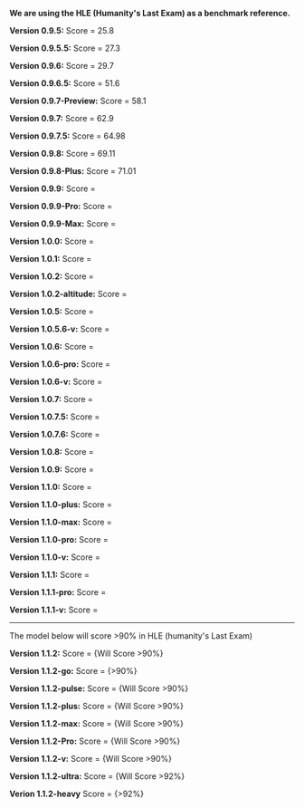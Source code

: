 **We are using the HLE (Humanity's Last Exam) as a benchmark reference.**

**Version 0.9.5:**
Score = 25.8

**Version 0.9.5.5:**
Score = 27.3

**Version 0.9.6:**
Score = 29.7

**Version 0.9.6.5:**
Score = 51.6

**Version 0.9.7-Preview:**
Score = 58.1

**Version 0.9.7:**
Score = 62.9

**Version 0.9.7.5:**
Score = 64.98

**Version 0.9.8:**
Score = 69.11

**Version 0.9.8-Plus:**
Score = 71.01

**Version 0.9.9:**
Score =

**Version 0.9.9-Pro:**
Score =

**Version 0.9.9-Max:**
Score =

**Version 1.0.0:**
Score =

**Version 1.0.1:**
Score =

**Version 1.0.2:**
Score =

**Version 1.0.2-altitude:**
Score =

**Version 1.0.5:**
Score =

**Version 1.0.5.6-v:**
Score =

**Version 1.0.6:**
Score =

**Version 1.0.6-pro:**
Score =

**Version 1.0.6-v:**
Score =

**Version 1.0.7:**
Score =

**Version 1.0.7.5:**
Score =

**Version 1.0.7.6:**
Score =

**Version 1.0.8:**
Score =

**Version 1.0.9:**
Score =

**Version 1.1.0:**
Score =

**Version 1.1.0-plus:**
Score =

**Version 1.1.0-max:**
Score =

**Version 1.1.0-pro:**
Score =

**Version 1.1.0-v:**
Score =

**Version 1.1.1:**
Score =

**Version 1.1.1-pro:**
Score =

**Version 1.1.1-v:**
Score =


------------------------------------------
The model below will score >90% in HLE (humanity's Last Exam)

**Version 1.1.2:**
Score = {Will Score >90%}

**Version 1.1.2-go:**
Score = {>90%}

**Version 1.1.2-pulse:**
Score = {Will Score >90%}

**Version 1.1.2-plus:**
Score = {Will Score >90%}

**Version 1.1.2-max:**
Score = {Will Score >90%}

**Version 1.1.2-Pro:**
Score = {Will Score >90%}

**Version 1.1.2-v:**
Score = {Will Score >90%}

**Version 1.1.2-ultra:**
Score = {Will Score >92%}

**Verion 1.1.2-heavy**
Score = {>92%}
